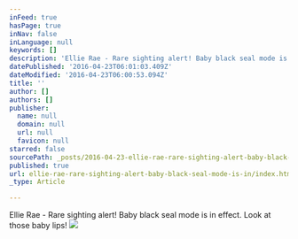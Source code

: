 ```yaml
---
inFeed: true
hasPage: true
inNav: false
inLanguage: null
keywords: []
description: 'Ellie Rae - Rare sighting alert! Baby black seal mode is in effect. Look at those baby lips!'
datePublished: '2016-04-23T06:01:03.409Z'
dateModified: '2016-04-23T06:00:53.094Z'
title: ''
author: []
authors: []
publisher:
  name: null
  domain: null
  url: null
  favicon: null
starred: false
sourcePath: _posts/2016-04-23-ellie-rae-rare-sighting-alert-baby-black-seal-mode-is-in.md
published: true
url: ellie-rae-rare-sighting-alert-baby-black-seal-mode-is-in/index.html
_type: Article

---
```

Ellie Rae - Rare sighting alert! Baby black seal mode is in effect. Look at those baby lips!
![](https://the-grid-user-content.s3-us-west-2.amazonaws.com/0dfef26b-34d9-462a-9fc1-af9f92888456.jpg)